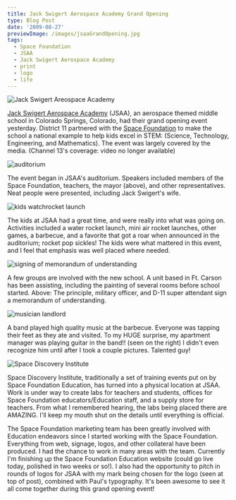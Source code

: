 ```yaml
---
title: Jack Swigert Aerospace Academy Grand Opening
type: Blog Post
date: '2009-08-27'
previewImage: /images/jsaaGrandOpening.jpg
tags:
  - Space Foundation
  - JSAA
  - Jack Swigert Aerospace Academy
  - print
  - logo
  - life
---
```

![Jack Swigert Areospace Academy](/images/jsaa.gif)

[Jack Swigert Aerospace Academy](http://www.spacefoundation.org/education/content.php?id=802) (JSAA), an aerospace themed middle school in Colorado Springs, Colorado, had their grand opening event yesterday. District 11 partnered with the [Space Foundation](http://www.spacefoundation.org) to make the school a national example to help kids excel in STEM: (Science, Technology, Engineering, and Mathematics). The event was largely covered by the media. (Channel 13's coverage: video no longer available)

![auditorium](/images/auditorium.jpg)

The event began in JSAA's auditorium. Speakers included members of the Space Foundation, teachers, the mayor (above), and other representatives. Neat people were presented, including Jack Swigert's wife.

![kids watchrocket launch](/images/kidswatchrocketlaunch.jpg)

The kids at JSAA had a great time, and were really into what was going on. Activities included a water rocket launch, mini air rocket launches, other games, a barbecue, and a favorite that got a roar when announced in the auditorium; rocket pop sickles! The kids were what mattered in this event, and I feel that emphasis was well placed where needed.

![signing of memorandum of understanding](/images/memorandumofunderstanding.jpg)

A few groups are involved with the new school. A unit based in Ft. Carson has been assisting, including the painting of several rooms before school started. Above: The principle, military officer, and D-11 super attendant sign a memorandum of understanding.

![musician landlord](/images/musiclandlord.jpg)

A band played high quality music at the barbecue. Everyone was tapping their feet as they ate and visited. To my HUGE surprise, my apartment manager was playing guitar in the band!! (seen on the right) I didn't even recognize him until after I took a couple pictures. Talented guy!

![Space Discovery Institute](/images/sdisignage.jpg)

Space Discovery Institute, traditionally a set of training events put on by Space Foundation Education, has turned into a physical location at JSAA. Work is under way to create labs for teachers and students, offices for Space Foundation educators/Education staff, and a supply store for teachers. From what I remembered hearing, the labs being placed there are AMAZING. I'll keep my mouth shut on the details until everything is official.

The Space Foundation marketing team has been greatly involved with Education endeavors since I started working with the Space Foundation. Everything from web, signage, logos, and other collateral have been produced. I had the chance to work in many areas with the team. Currently I'm finishing up the Space Foundation Education website (could go live today, polished in two weeks or so!). I also had the opportunity to pitch in rounds of logos for JSAA with my mark being chosen for the logo (seen at top of post), combined with Paul's typography. It's been awesome to see it all come together during this grand opening event!
